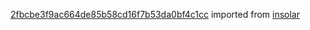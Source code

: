[2fbcbe3f9ac664de85b58cd16f7b53da0bf4c1cc](https://github.com/insolar/insolar/commit/2fbcbe3f9ac664de85b58cd16f7b53da0bf4c1cc) imported from [insolar](https://github.com/insolar/insolar)
